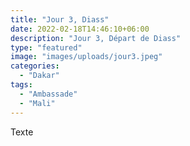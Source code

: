 ```yaml
---
title: "Jour 3, Diass"
date: 2022-02-18T14:46:10+06:00
description: "Jour 3, Départ de Diass"
type: "featured"
image: "images/uploads/jour3.jpeg"
categories: 
  - "Dakar"
tags:
  - "Ambassade"
  - "Mali"
---
```



Texte